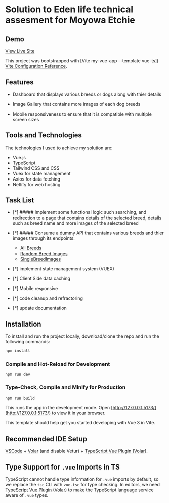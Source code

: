 # Solution to Eden life technical assesment for Moyowa Etchie

## Demo

[View Live Site](https://eden-life-assement-moyowa.netlify.app/)

This project was bootstrapped with [Vite my-vue-app --template vue-ts]( [Vite Configuration Reference](https://vitejs.dev/config/).



## Features 

+ Dashboard that displays various breeds or dogs along with thier details 

+ Image Gallery that contains more images of each dog breeds

+ Mobile responsiveness to ensure that it is compatible with multiple screen sizes



## Tools and Technologies

The technologies I used to achieve my solution are:
+ Vue.js
+ TypeScript
+ Tailwind CSS and CSS
+ Vuex for state management
+ Axios for data fetching
+ Netlify for web hosting



## Task List

- [*] ##### Implement some functional logic such searching, and redirection to a page that contains details of the selected breed, details such as breed name and more images of the selected breed

- [*] ##### Consume a dummy API that contains various breeds and thier images through its endpoints: 
  + [All Breeds](https://dog.ceo/api/breeds/list/all)
  + [Random Breed Images](https://dog.ceo/api/breeds/image/random/{count})
  + [SingleBreedImages](https://dog.ceo/api/breed/{breed-name}/images/random/{number-of-images-available})

- [*] implement state management system (VUEX)

- [*] Client Side data caching 

- [*] Mobile responsive

- [*] code cleanup and refractoring

- [*] update documentation


## Installation

To install and run the project locally, download/clone the repo and run the following commands:

```sh
npm install
```

### Compile and Hot-Reload for Development

```sh
npm run dev
```

### Type-Check, Compile and Minify for Production

```sh
npm run build
```


This runs the app in the development mode. Open [http://127.0.0.1:5173/](http://127.0.0.1:5173/) to view it in your browser.




This template should help get you started developing with Vue 3 in Vite.

## Recommended IDE Setup

[VSCode](https://code.visualstudio.com/) + [Volar](https://marketplace.visualstudio.com/items?itemName=Vue.volar) (and disable Vetur) + [TypeScript Vue Plugin (Volar)](https://marketplace.visualstudio.com/items?itemName=Vue.vscode-typescript-vue-plugin).

## Type Support for `.vue` Imports in TS

TypeScript cannot handle type information for `.vue` imports by default, so we replace the `tsc` CLI with `vue-tsc` for type checking. In editors, we need [TypeScript Vue Plugin (Volar)](https://marketplace.visualstudio.com/items?itemName=Vue.vscode-typescript-vue-plugin) to make the TypeScript language service aware of `.vue` types.

